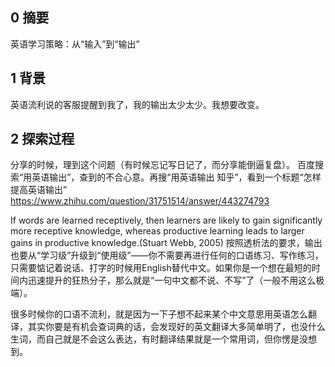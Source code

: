 ## 0 摘要
英语学习策略：从“输入”到“输出”

## 1 背景
英语流利说的客服提醒到我了，我的输出太少太少。我想要改变。

## 2 探索过程
分享的时候，理到这个问题（有时候忘记写日记了，而分享能倒逼复盘）。
百度搜索“用英语输出”，查到的不合心意。再搜“用英语输出 知乎”，看到一个标题“怎样提高英语输出”
https://www.zhihu.com/question/31751514/answer/443274793

If words are learned receptively, then learners are likely to gain significantly more receptive knowledge, whereas productive learning leads to larger gains in productive knowledge.(Stuart Webb, 2005)
按照透析法的要求，输出也要从“学习级”升级到“使用级”——你不需要再进行任何的口语练习、写作练习，只需要惦记着说话、打字的时候用English替代中文。如果你是一个想在最短的时间内迅速提升的狂热分子，那么就是“一句中文都不说、不写”了（一般不用这么极端）。

很多时候你的口语不流利，就是因为一下子想不起来某个中文意思用英语怎么翻译，其实你要是有机会查词典的话，会发现好的英文翻译大多简单明了，也没什么生词，而自己就是不会这么表达，有时翻译结果就是一个常用词，但你愣是没想到。

